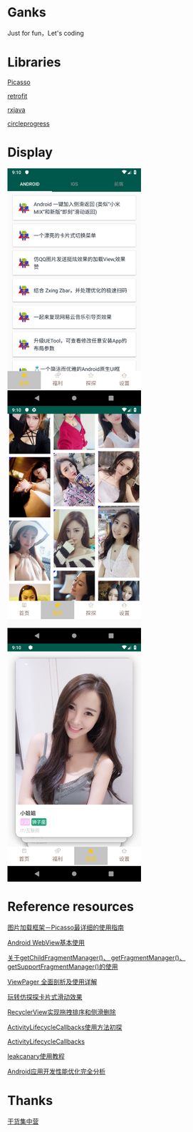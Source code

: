 # Ganks
Just for fun，Let's coding

# Libraries

[Picasso](https://github.com/square/picasso)

[retrofit](https://github.com/square/retrofit)

[rxjava](https://github.com/ReactiveX/RxJava)

[circleprogress](https://github.com/lzyzsd/CircleProgress)

# Display

<img src="https://github.com/xianfeng92/Ganks/blob/master/images/Screenshot_1549876211.png" width="300" hegiht="200" align=center />

<img src="https://github.com/xianfeng92/Ganks/blob/master/images/Screenshot_1549876221.png" width="300" hegiht="200" align=center />

<img src="https://github.com/xianfeng92/Ganks/blob/master/images/Screenshot_1549876225.png" width="300" hegiht="200" align=center />

# Reference resources

[图片加载框架－Picasso最详细的使用指南](https://www.jianshu.com/p/c68a3b9ca07a)

[Android WebView基本使用](https://blog.csdn.net/lowprofile_coding/article/details/77928614)

[关于getChildFragmentManager()、 getFragmentManager()、getSupportFragmentManager()的使用](https://blog.csdn.net/u013531824/article/details/49333343)

[ViewPager 全面剖析及使用详解](https://www.jianshu.com/p/e5abbda4a71c)

[玩转仿探探卡片式滑动效果](https://yuqirong.me/2017/03/05/%E7%8E%A9%E8%BD%AC%E4%BB%BF%E6%8E%A2%E6%8E%A2%E5%8D%A1%E7%89%87%E5%BC%8F%E6%BB%91%E5%8A%A8%E6%95%88%E6%9E%9C/)

[RecyclerView实现拖拽排序和侧滑删除](https://yuqirong.me/2017/02/03/RecyclerView%E5%AE%9E%E7%8E%B0%E6%8B%96%E6%8B%BD%E6%8E%92%E5%BA%8F%E5%92%8C%E4%BE%A7%E6%BB%91%E5%88%A0%E9%99%A4/)

[ActivityLifecycleCallbacks使用方法初探](https://blog.csdn.net/tongcpp/article/details/40344871)

[ActivityLifecycleCallbacks](https://www.jianshu.com/p/75a5c24174b2)

[leakcanary使用教程](https://www.liaohuqiu.net/cn/posts/leak-canary-read-me/)

[Android应用开发性能优化完全分析](https://blog.csdn.net/yanbober/article/details/48394201)

# Thanks

[干货集中营](https://gank.io/api)
